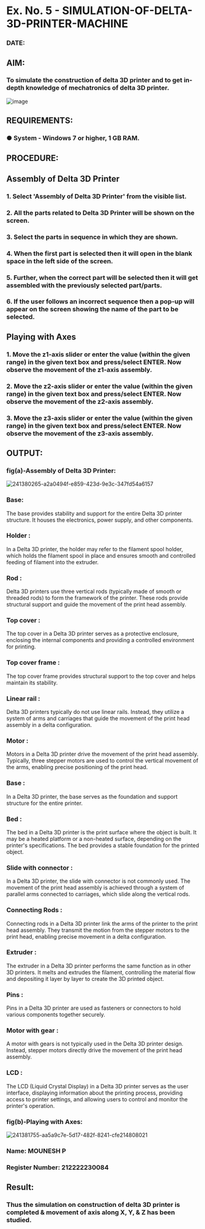 # Ex. No. 5 - SIMULATION-OF-DELTA-3D-PRINTER-MACHINE

### DATE: 
## AIM:
### To simulate the construction of delta 3D printer and to get in-depth knowledge of mechatronics of delta 3D printer.

![image](https://github.com/Sellakumar1987/Ex.-No.-5---SIMULATION-OF-DELTA-3D-PRINTER-MACHINE/assets/113594316/c784471e-098f-456d-9c1b-e9f0ce56cc9b)

## REQUIREMENTS:
### ●	System - Windows 7 or higher, 1 GB RAM.

## PROCEDURE:

## Assembly of Delta 3D Printer
### 1.	Select 'Assembly of Delta 3D Printer' from the visible list.
### 2.	All the parts related to Delta 3D Printer will be shown on the screen.
### 3.	Select the parts in sequence in which they are shown.
### 4.	When the first part is selected then it will open in the blank space in the left side of the screen.
### 5.	Further, when the correct part will be selected then it will get assembled with the previously selected part/parts.
### 6.	If the user follows an incorrect sequence then a pop-up will appear on the screen showing the name of the part to be selected.

## Playing with Axes
### 1.	Move the z1-axis slider or enter the value (within the given range) in the given text box and press/select ENTER. Now observe the movement of the z1-axis assembly.
### 2.	Move the z2-axis slider or enter the value (within the given range) in the given text box and press/select ENTER. Now observe the movement of the z2-axis assembly.
### 3.	Move the z3-axis slider or enter the value (within the given range) in the given text box and press/select ENTER. Now observe the movement of the z3-axis assembly.

## OUTPUT:
### fig(a)-Assembly of Delta 3D Printer:

![241380265-a2a0494f-e859-423d-9e3c-347fd54a6157](https://github.com/S-ARVIND01/Ex.-No.-5---SIMULATION-OF-DELTA-3D-PRINTER-MACHINE/assets/118707337/d4b3b1bf-c156-4708-bb5a-b77166a936c3)

### Base:
The base provides stability and support for the entire Delta 3D printer structure. It houses the electronics, power supply, and other components.

### Holder :
In a Delta 3D printer, the holder may refer to the filament spool holder, which holds the filament spool in place and ensures smooth and controlled feeding of filament into the extruder.
### Rod :
Delta 3D printers use three vertical rods (typically made of smooth or threaded rods) to form the framework of the printer. These rods provide structural support and guide the movement of the print head assembly.

### Top cover :
The top cover in a Delta 3D printer serves as a protective enclosure, enclosing the internal components and providing a controlled environment for printing.

### Top cover frame :
The top cover frame provides structural support to the top cover and helps maintain its stability.

### Linear rail :
Delta 3D printers typically do not use linear rails. Instead, they utilize a system of arms and carriages that guide the movement of the print head assembly in a delta configuration.

### Motor :
Motors in a Delta 3D printer drive the movement of the print head assembly. Typically, three stepper motors are used to control the vertical movement of the arms, enabling precise positioning of the print head.

### Base :
In a Delta 3D printer, the base serves as the foundation and support structure for the entire printer.

### Bed :
The bed in a Delta 3D printer is the print surface where the object is built. It may be a heated platform or a non-heated surface, depending on the printer's specifications. The bed provides a stable foundation for the printed object.

### Slide with connector :
In a Delta 3D printer, the slide with connector is not commonly used. The movement of the print head assembly is achieved through a system of parallel arms connected to carriages, which slide along the vertical rods.

### Connecting Rods :
Connecting rods in a Delta 3D printer link the arms of the printer to the print head assembly. They transmit the motion from the stepper motors to the print head, enabling precise movement in a delta configuration.

### Extruder :
The extruder in a Delta 3D printer performs the same function as in other 3D printers. It melts and extrudes the filament, controlling the material flow and depositing it layer by layer to create the 3D printed object.

### Pins :
Pins in a Delta 3D printer are used as fasteners or connectors to hold various components together securely.

### Motor with gear :
A motor with gears is not typically used in the Delta 3D printer design. Instead, stepper motors directly drive the movement of the print head assembly.

### LCD :
The LCD (Liquid Crystal Display) in a Delta 3D printer serves as the user interface, displaying information about the printing process, providing access to printer settings, and allowing users to control and monitor the printer's operation.

### fig(b)-Playing with Axes:

![241381755-aa5a9c7e-5d17-482f-8241-cfe214808021](https://github.com/S-ARVIND01/Ex.-No.-5---SIMULATION-OF-DELTA-3D-PRINTER-MACHINE/assets/118707337/81ceab73-8f7f-4494-812a-f463bd7d854f)

### Name: MOUNESH P
### Register Number: 212222230084

## Result: 
### Thus the simulation on construction of delta 3D printer is completed & movement of axis along X, Y, & Z has been studied.
